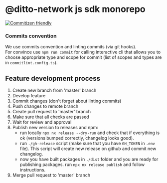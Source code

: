 # @ditto-network js sdk monorepo

[![Commitizen friendly](https://img.shields.io/badge/commitizen-friendly-brightgreen.svg)](http://commitizen.github.io/cz-cli/)

### Commits convention

We use commits convention and linting commits (via git hooks). \
For convince use `npm run commit` for calling interactive cli that allows you to choose appropriate type and scope for commit (list of scopes and types are in `commitlint.config.ts`).

## Feature development process
1. Create new branch from 'master' branch
2. Develop feature
3. Commit changes (don't forget about linting commits)
4. Push changes to remote branch
5. Create pull request to 'master' branch
6. Make sure that all checks are passed
7. Wait for review and approval
8. Publish new version to releases and npm:
   - run locally `npx nx release --dry-run` and check that if everything is ok (versions bumped correctly, changelog looks good).
   - run `./gh-release` script (make sure that you have `GH_TOKEN` in `.env` file). This script will create new release on github and commit new changelog.
   - now you have built packages in `./dist` folder and you are ready for publishing packages. run `npx nx release publish` and follow instructions.
9. Merge pull request to 'master' branch
